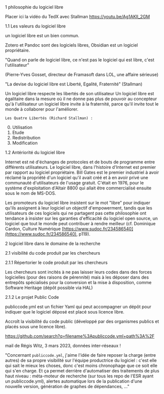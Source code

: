 1 philosophie du logiciel libre

Placer ici la vidéo du TedX avec Stallman https://youtu.be/Ag1AKIl_2GM


1.1 Les valeurs du logiciel libre

un logiciel libre est un bien commun.

Zotero et Pandoc sont des logiciels libres, Obsidian est un logiciel propriétaire.

"Quand on parle de logiciel libre, ce n'est pas le logiciel qui est libre, c'est l'utilisateur"

(Pierre-Yves Gosset, directeur de Framasoft dans LOL, une affaire sérieuse)

"La devise du logiciel libre est Liberté, Egalité, Fraternité" (Stallman)

Un logiciel libre respecte les libertés de son utilisateur
Un logiciel libre est égalitaire dans la mesure où il ne donne pas plus de pouvoir au concepteur qu'à l'utilisateur
un logiciel libre invite à la fraternité, parce qu'il invite tout le monde à collaborer pour l'améliorer.



    Les Quatre Libertés (Richard Stallman) :

  0. Utilisation
  1. Etude
  2. Redistribution
  3. Modification


1.2 Antériorité du logiciel libre

Internet est né d'échanges de protocoles et de bouts de programme entre différents utilisateurs. 
Le logiciel libre, dans l'histoire d'Internet est premier par rapport au logiciel propriétaire. 
Bill Gates est le premier industriel à avoir réclamé la propriété d'un logiciel qu'il avait créé et à en avoir privé une communauté d'utilisateurs de l'usage gratuit. C'était en 1976, pour le système d'exploitation d'Altair 8800 qui allait être commercialisé ensuite sous le nom de MS-DOS. 

Les promoteurs du logiciel libre insistent sur le mot "libre" pour indiquer qu'ils assignent à leur logiciel un objectif d'empowerment, tandis que les utilisateurs de ces logiciels qui ne partagent pas cette philosophie ont tendance à insister sur les garanties d'efficacité du logiciel open source, un logiciel que tout le monde peut contribuer à rendre meilleur (cf. Dominique Cardon, Culture Numérique [https://www.sudoc.fr/234586540](https://www.sudoc.fr/234586540), p119).


2 logiciel libre dans le domaine de la recherche

2.1 visibilité du code produit par les chercheurs 

2.1.1 Répertorier le code produit par les chercheurs

Les chercheurs sont incités à ne pas laisser leurs codes dans des forces logicielles (pour des raisons de pérennité) mais à les déposer dans des entrepôts spécialisés pour la conversion et la mise à disposition, comme Software Heritage (dépôt possible via HAL)

2.1.2 Le projet Public Code

publiccode.yml est un fichier Yaml qui peut accompagner un dépôt pour indiquer que le logiciel déposé est placé sous licence libre.

Accroît la visibilité du code public (développé par des organismes publics et placés sous une licence libre). 

https://github.com/search?q=filename%3Apubliccode.yml+path%3A%2F

mail de Régis Witz, 3 mars 2023, données inter-réseaux !

"Concernant `publiccode.yml`, j'aime l'idée de faire reposer la charge   (entre autres) de sa propre visibilité sur l'équipe productrice du  logiciel : c'est elle qui sait le mieux les choses, donc c'est moins  chronophage que ce soit elle qui s'en charge. Et ça permet derrière  d'automatiser des traitements de plus haut niveau : méta-moteur de  recherche (sur tous les repo de l'ESR ayant un publiccode.yml), alertes automatique lors de la publication d'une nouvelle version, génération de graphes de dépendances, ..."

